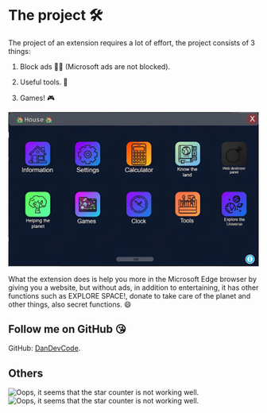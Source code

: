 # The project 🛠️

The project of an extension requires a lot of effort, the project consists of 3 things:

1. Block ads 📢🚫 (Microsoft ads are not blocked).

2. Useful tools. 🧰

3. Games! 🎮

![Oops, the image could not be loaded correctly.](https://github.com/DanDevCode/DanDevCode/blob/main/ImageDemostraci%C3%B3n.jpg)

What the extension does is help you more in the Microsoft Edge browser by giving you a website, but without ads, in addition to entertaining, it has other functions such as EXPLORE SPACE!, donate to take care of the planet and other things, also secret functions. 😄

## Follow me on GitHub 😘

GitHub: [DanDevCode](https://github.com/DanDevCode).

## Others

![Oops, it seems that the star counter is not working well.](https://img.shields.io/github/discussions/DanDevCode/Edge-Custom-Extension-Code?color=blue&label=Discussions) ![Oops, it seems that the star counter is not working well.](https://img.shields.io/github/manifest-json/v/DanDevCode/Edge-Custom-Extension-Code?label=Version)
